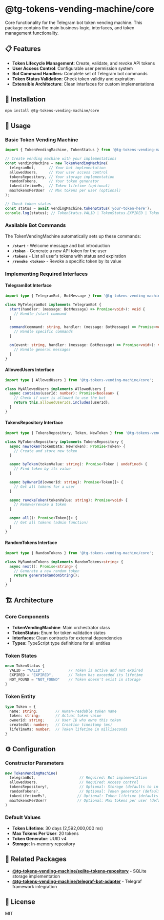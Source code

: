 # @tg-tokens-vending-machine/core

Core functionality for the Telegram bot token vending machine. This package contains the main business logic, interfaces, and token management functionality.

## 📋 Features

- **Token Lifecycle Management**: Create, validate, and revoke API tokens
- **User Access Control**: Configurable user permission system
- **Bot Command Handlers**: Complete set of Telegram bot commands
- **Token Status Validation**: Check token validity and expiration
- **Extensible Architecture**: Clean interfaces for custom implementations

## 🚀 Installation

```bash
npm install @tg-tokens-vending-machine/core
```

## 📖 Usage

### Basic Token Vending Machine

```typescript
import { TokenVendingMachine, TokenStatus } from '@tg-tokens-vending-machine/core';

// Create vending machine with your implementations
const vendingMachine = new TokenVendingMachine(
  telegramBot,      // Your bot implementation
  allowedUsers,     // Your user access control
  tokensRepository, // Your storage implementation
  randomTokens,     // Your token generator
  tokenLifetimeMs,  // Token lifetime (optional)
  maxTokensPerUser  // Max tokens per user (optional)
);

// Check token status
const status = await vendingMachine.tokenStatus('your-token-here');
console.log(status); // TokenStatus.VALID | TokenStatus.EXPIRED | TokenStatus.NOT_FOUND
```

### Available Bot Commands

The TokenVendingMachine automatically sets up these commands:

- **`/start`** - Welcome message and bot introduction
- **`/token`** - Generate a new API token for the user
- **`/tokens`** - List all user's tokens with status and expiration
- **`/revoke <token>`** - Revoke a specific token by its value

### Implementing Required Interfaces

#### TelegramBot Interface

```typescript
import type { TelegramBot, BotMessage } from '@tg-tokens-vending-machine/core';

class MyTelegramBot implements TelegramBot {
  start(handler: (message: BotMessage) => Promise<void>): void {
    // Handle /start command
  }

  command(command: string, handler: (message: BotMessage) => Promise<void>): void {
    // Handle specific commands
  }

  on(event: string, handler: (message: BotMessage) => Promise<void>): void {
    // Handle general messages
  }
}
```

#### AllowedUsers Interface

```typescript
import type { AllowedUsers } from '@tg-tokens-vending-machine/core';

class MyAllowedUsers implements AllowedUsers {
  async contains(userId: number): Promise<boolean> {
    // Check if user is allowed to use the bot
    return this.allowedUserIds.includes(userId);
  }
}
```

#### TokensRepository Interface

```typescript
import type { TokensRepository, Token, NewToken } from '@tg-tokens-vending-machine/core';

class MyTokensRepository implements TokensRepository {
  async newToken(tokenData: NewToken): Promise<Token> {
    // Create and store new token
  }

  async byToken(tokenValue: string): Promise<Token | undefined> {
    // Find token by its value
  }

  async byOwnerId(ownerId: string): Promise<Token[]> {
    // Get all tokens for a user
  }

  async revokeToken(tokenValue: string): Promise<void> {
    // Remove/revoke a token
  }

  async all(): Promise<Token[]> {
    // Get all tokens (admin function)
  }
}
```

#### RandomTokens Interface

```typescript
import type { RandomTokens } from '@tg-tokens-vending-machine/core';

class MyRandomTokens implements RandomTokens<string> {
  async next(): Promise<string> {
    // Generate a new random token
    return generateRandomString();
  }
}
```

## 🏗️ Architecture

### Core Components

- **TokenVendingMachine**: Main orchestrator class
- **TokenStatus**: Enum for token validation states
- **Interfaces**: Clean contracts for external dependencies
- **Types**: TypeScript type definitions for all entities

### Token States

```typescript
enum TokenStatus {
  VALID = "VALID",           // Token is active and not expired
  EXPIRED = "EXPIRED",       // Token has exceeded its lifetime
  NOT_FOUND = "NOT_FOUND"    // Token doesn't exist in storage
}
```

### Token Entity

```typescript
type Token = {
  name: string;        // Human-readable token name
  token: string;       // Actual token value
  ownerId: string;     // User ID who owns this token
  createdAt: number;   // Creation timestamp (ms)
  lifeTimeMs: number;  // Token lifetime in milliseconds
}
```

## ⚙️ Configuration

### Constructor Parameters

```typescript
new TokenVendingMachine(
  telegramBot,                    // Required: Bot implementation
  allowedUsers,                   // Required: Access control
  tokensRepository?,              // Optional: Storage (defaults to in-memory)
  randomTokens?,                  // Optional: Token generator (defaults to UUID)
  tokenLifetimeMs?,              // Optional: Token lifetime (defaults to 30 days)
  maxTokensPerUser?              // Optional: Max tokens per user (defaults to 20)
)
```

### Default Values

- **Token Lifetime**: 30 days (2,592,000,000 ms)
- **Max Tokens Per User**: 20 tokens
- **Token Generator**: UUID v4
- **Storage**: In-memory repository

## 🔗 Related Packages

- **[@tg-tokens-vending-machine/sqlite-tokens-repository](../sqlite-tokens-repository)** - SQLite storage implementation
- **[@tg-tokens-vending-machine/telegraf-bot-adapter](../telegraf-bot-adapter)** - Telegraf framework integration

## 📄 License

MIT
